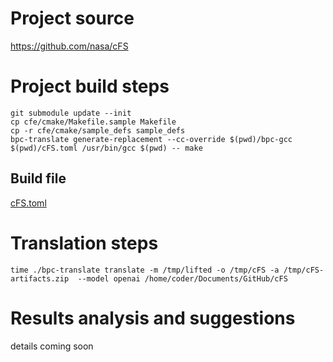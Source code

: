 # Project source

https://github.com/nasa/cFS

# Project build steps

```
git submodule update --init
cp cfe/cmake/Makefile.sample Makefile
cp -r cfe/cmake/sample_defs sample_defs
bpc-translate generate-replacement --cc-override $(pwd)/bpc-gcc $(pwd)/cFS.toml /usr/bin/gcc $(pwd) -- make
```

## Build file

[cFS.toml](cFS.toml)

# Translation steps

```
time ./bpc-translate translate -m /tmp/lifted -o /tmp/cFS -a /tmp/cFS-artifacts.zip  --model openai /home/coder/Documents/GitHub/cFS
```

# Results analysis and suggestions

details coming soon



